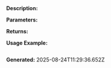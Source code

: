 
## 

**Description:** 

**Parameters:**


**Returns:** 

**Usage Example:**
```typescript

```

**Generated:** 2025-08-24T11:29:36.652Z
